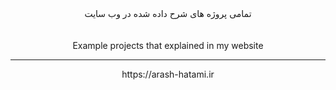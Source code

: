 <div align="center">
تمامی پروژه های شرح داده شده در وب سایت
</div>
<br></br>
<div align="center">
Example projects that explained in my website
</div>

---

<div dir="rtl" align="center">  
  https://arash-hatami.ir
</div>
